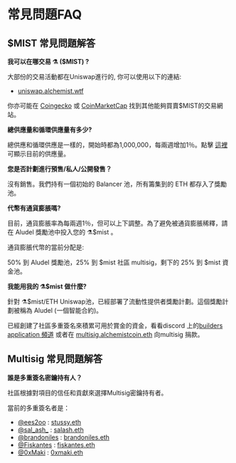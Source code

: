 # 常見問題FAQ

## **$MIST 常見問題解答**

**我可以在哪交易 ⚗️ \($MIST\) ?**

大部份的交易活動都在Uniswap進行的, 你可以使用以下的連結:

* [uniswap.alchemist.wtf](http://uniswap.alchemist.wtf)

你亦可能在 [Coingecko](https://www.coingecko.com/en/coins/alchemist) 或 [CoinMarketCap](https://coinmarketcap.com/currencies/alchemist/) 找到其他能夠買賣$MIST的交易網站。



**總供應量和循環供應量有多少?**

總供應和循環供應是一樣的，開始時都為1,000,000，每兩週增加1％。點擊 [這裡](https://etherscan.io/token/0x88acdd2a6425c3faae4bc9650fd7e27e0bebb7ab)可顯示目前的供應量。

**您是否計劃進行預售/私人/公開發售？**

沒有銷售。我們持有一個初始的 Balancer 池，所有籌集到的 ETH 都存入了獎勵池。

**代幣有通貨膨脹嗎?**

目前，通貨膨脹率為每兩週1％，但可以上下調整。為了避免被通貨膨脹稀釋，請在 Aludel 獎勵池中投入您的 ⚗️$mist 。

通貨膨脹代幣的當前分配是:

50% 到 Aludel 獎勵池，25% 到 $mist 社區 multisig，剩下的 25% 到 $mist 資金池。

**我能用我的 ⚗️$mist 做什麼?**

針對 ⚗️$mist/ETH Uniswap池，已經部署了流動性提供者獎勵計劃。這個獎勵計劃被稱為 Aludel \(一個智能合約\)。

已經創建了社區多重簽名來積累可用於賞金的資金，看看discord 上的[builders application 頻道](https://discord.gg/92hQDCw25u) 或者在 [multisig.alchemistcoin.eth](https://etherscan.io/address/multisig.alchemistcoin.eth) 向multisig 捐款。

## **Multisig 常見問題解答**

**誰是多重簽名密鑰持有人？**

社區根據對項目的信任和貢獻來選擇Multisig密鑰持有者。

當前的多重簽名者是：

* [@ees2oo](https://twitter.com/ees2oo) : [stussy.eth](https://etherscan.io/address/stussy.eth)
* [@sal_ash_](https://twitter.com/sal_ash_) : [salash.eth](https://etherscan.io/address/salash.eth)
* [@brandoniles](https://twitter.com/brandoniles) : [brandoniles.eth](https://etherscan.io/address/brandoniles.eth)
* [@Fiskantes](https://twitter.com/Fiskantes) : [fiskantes.eth](https://etherscan.io/address/fiskantes.eth)
* [@0xMaki](https://twitter.com/0xMaki) : [0xmaki.eth](https://etherscan.io/address/0xmaki.eth)



